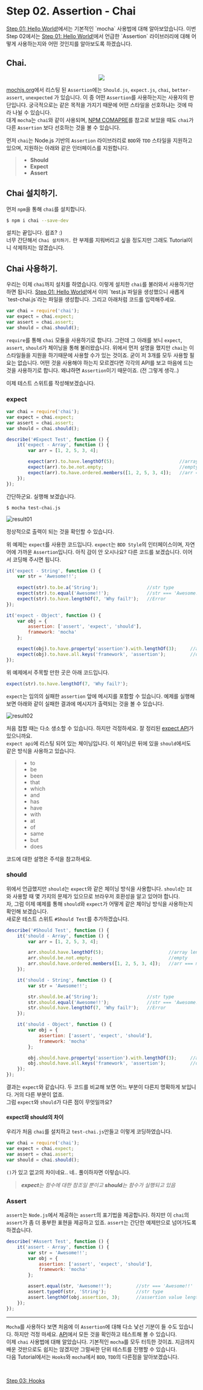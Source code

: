 # Step 02. Assertion - Chai

[Step 01: Hello World!](https://github.com/kdydesign/Mocha-Tutorial/tree/master/step01-Hello%20World!)에서는 기본적인 `mocha` 사용법에 대해 알아보았습니다.
이번 Step 02에서는 [Step 01: Hello World!](https://github.com/kdydesign/Mocha-Tutorial/tree/master/step01-Hello%20World!)에서 언급한 `Assertion` 라이브러리에 대해
어떻게 사용하는지와 어떤 것인지를 알아보도록 하겠습니다.


## Chai.

<p align="center">
  <img src="./chai_logo.png">
</p>

[mochjs.org](https://mochajs.org/)에서 리스팅 된 `Assertion`에는 `Should.js`, `expect.js`, `chai`, `better-assert`, `unexpected` 가 있습니다.
이 중 어떤 `Assertion`를 사용하는지는 사용자의 판단입니다. 궁극적으로는 같은 목적을 가지기 때문에 어떤 스타일을 선호하냐는 것에 따라 나뉠 수 있습니다.
<br/>
대게 `mocha`는 `chai`와 같이 사용되며, 
[NPM COMAPRE](https://npmcompare.com/compare/chai,expect,should)를 참고로 보았을 때도 `chai`가 다른 `Assertion` 보다 선호하는 것을 볼 수 있습니다.
<br/>

먼저 `chai`는 Node.js 기반의 `Assertion` 라이브러리로 `BDD`와 `TDD` 스타일을 지원하고 있으며, 지원하는 아래와 같은 인터페이스를 지원합니다.
> * **Should**
> * **Expect**
> * **Assert**


## Chai 설치하기.

먼저 `npm`을 통해 `chai`를 설치합니다.
```sh
$ npm i chai --save-dev
```
설치는 끝입니다. 쉽죠? :)
<br/> 
너무 간단해서 `Chai 설치하기.` 란 부제를 지워버리고 싶을 정도지만 그래도 Tutorial이니 삭제하지는 않겠습니다.


## Chai 사용하기.

우리는 이제 `chai`까지 설치를 하였습니다. 이렇게 설치한 `chai`를 불러와서 사용하기만 하면 됩니다. [Step 01: Hello World!](https://github.com/kdydesign/Mocha-Tutorial/tree/master/step01-Hello%20World!)에서 이미 `test.js`파일을 생성했으니 새롭게 `test-chai.js`라는 파일을 생성합니다.
그리고 아래처럼 코드를 입력해주세요.

```javascript
var chai = require('chai');
var expect = chai.expect;
var assert = chai.assert;
var should = chai.should();
```

`require`를 통해 `chai` 모듈을 사용하기로 합니다. 그런데 그 아래를 보니 `expect`, `assert`, `should`가 체이닝을 통해 불러왔습니다.
위에서 먼저 설명을 했지만 `chai`는 이 스타일들을 지원을 하기때문에 사용할 수가 있는 것이죠. 굳이 저 3개를 모두 사용할 필요는 없습니다.
어떤 것을 사용해야 하는지 모르겠다면 각각의 API를 보고 마음에 드는 것을 사용하기로 합니다. 왜냐하면 `Assertion`이기 때문이죠. (전 그렇게 생각..)

이제 테스트 스위트를 작성해보겠습니다.


### expect

```javascript
var chai = require('chai');
var expect = chai.expect;
var assert = chai.assert;
var should = chai.should();

describe('#Expect Test', function () {
    it('expect - Array', function () {
        var arr = [1, 2, 5, 3, 4];

        expect(arr).to.have.lengthOf(5);                        //array length
        expect(arr).to.be.not.empty;                            //empty
        expect(arr).to.have.ordered.members([1, 2, 5, 3, 4]);   //arr === members
    });
});
```

간단하군요. 실행해 보겠습니다.

```
$ mocha test-chai.js
```

![result01](./result_thumbnail_01.png)

정상적으로 출력이 되는 것을 확인할 수 있습니다.
<br/>

위 예제는 `expect`를 사용한 코드입니다. `expect`는 `BDD Style`의 인터페이스이며, 자연어에 가까운 `Assertion`입니다. 아직 감이 안 오시나요? 다른 코드를 보겠습니다.
이어서 코딩해 주시면 됩니다.

```javascript
it('expect - String', function () {
    var str = 'Awesome!!';
    
    expect(str).to.be.a('String');                  //str type
    expect(str).to.equal('Awesome!!');              //str === 'Awesome!!'
    expect(str).to.have.lengthOf(7, 'Why fail?');   //Error
});

it('expect - Object', function () {
    var obj = {
        assertion: ['assert', 'expect', 'should'],
        framework: 'mocha'
    };

    expect(obj).to.have.property('assertion').with.lengthOf(3);     //assertion value length
    expect(obj).to.have.all.keys('framework', 'assertion');         //obj key === keys
});
```

위 예제에서 주목할 만한 곳은 아래 코드입니다.

```javaScript
expect(str).to.have.lengthOf(7, 'Why fail?');
```

`expect`는 임의의 실패한 `assertion` 앞에 메시지를 포함할 수 있습니다. 예제를 실행해 보면 아래와 같이 실패한 결과에 메시지가 출력되는 것을 볼 수 있습니다.

![result02](./result_thumbnail_02.png)


처음 접할 때는 다소 생소할 수 있습니다. 하지만 걱정하세요. 잘 정리된 [expect API](http://chaijs.com/api/bdd/)가 있으니까요.
<br/>
`expect api`에 리스팅 되어 있는 체이닝입니다. 이 체이닝은 뒤에 있을 `should`에서도 같은 방식을 사용하고 있습니다.

> * to
> * be
> * been
> * that
> * which
> * and
> * has
> * have
> * with
> * at
> * of
> * same
> * but
> * does

코드에 대한 설명은 주석을 참고하세요.


### should

위에서 언급했지만 `should`는 `expect`와 같은 체이닝 방식을 사용합니다. 
`should`는 `IE`와 사용할 때 몇 가지의 문제가 있으므로 브라우저 호환성을 알고 있어야 합니다.
<br/>
자, 그럼 이제 예제를 통해 `should`와 `expect`가 어떻게 같은 체이닝 방식을 사용하는지 확인해 보겠습니다.
<br/>
새로운 테스트 스위트 `#Should Test`를 추가하겠습니다.

```javascript
describe('#Should Test', function () {
    it('should - Array', function () {
        var arr = [1, 2, 5, 3, 4];

        arr.should.have.lengthOf(5);                        //array length
        arr.should.be.not.empty;                            //empty
        arr.should.have.ordered.members([1, 2, 5, 3, 4]);   //arr === members
    });

    it('should - String', function () {
        var str = 'Awesome!!';

        str.should.be.a('String');                  //str type
        str.should.equal('Awesome!!');              //str === 'Awesome!!'
        str.should.have.lengthOf(7, 'Why fail?');   //Error
    });

    it('should - Object', function () {
        var obj = {
            assertion: ['assert', 'expect', 'should'],
            framework: 'mocha'
        };

        obj.should.have.property('assertion').with.lengthOf(3);     //assertion value length
        obj.should.have.all.keys('framework', 'assertion');         //obj key === keys
    });
});
```
결과는 `expect`와 같습니다. 두 코드를 비교해 보면 어느 부분이 다른지 명확하게 보입니다. 거의 다른 부분이 없죠.
<br/>
그럼 `expect`와 `should`가 다른 점이 무엇일까요?


#### expect와 should의 차이

우리가 처음 `chai`를 설치하고 `test-chai.js`만들고 이렇게 코딩하였습니다.

```javascript
var chai = require('chai');
var expect = chai.expect;
var assert = chai.assert;
var should = chai.should();
```

`()`가 있고 없고의 차이네요.. 네.. 풀이하자면 이렇습니다.
<br/>

> _**expect**는 함수에 대한 참조일 뿐이고 **should**는 함수가 실행되고 있음_


### Assert

`assert`는 `Node.js`에서 제공하는 `assert`의 표기법을 제공합니다. 하지만 이 `chai`의 `assert`가 좀 더 풍부한 표현을 제공하고 있죠.
`assert`는 간단한 예제만으로 넘어가도록 하겠습니다.

```javascript
describe('#Assert Test', function () {
    it('assert - Array', function () {
        var str = 'Awesome!!';
        var obj = {
            assertion: ['assert', 'expect', 'should'],
            framework: 'mocha'
        };

        assert.equal(str, 'Awesome!!');         //str === 'Awesome!!'
        assert.typeOf(str, 'String');           //str type
        assert.lengthOf(obj.assertion, 3);      //assertion value length
    });
});
```

- - -


`Mocha`를 사용하다 보면 처음에 이 `Assertion`에 대해 다소 낯선 기분이 들 수도 있습니다. 하지만 걱정 마세요. [API](http://chaijs.com/api/bdd/)에서 모든 것을 확인하고 테스트해 볼 수 있습니다.
<br/>
이제 `chai` 사용법에 대해 알았습니다. 기본적인 `mocha`를 모두 터득한 것이죠. 지금까지 배운 것만으로도 쉽지는 않겠지만 그럴싸한 단위 테스트를 진행할 수 있습니다.
<br/>
다음 Tutorial에서는 `Hooks`와 `mocha`에서 `BDD`, `TDD`의 다른점을 알아보겠습니다.


<br/>

[Step 03: Hooks](https://github.com/kdydesign/Mocha-Tutorial/tree/master/step02-chai)